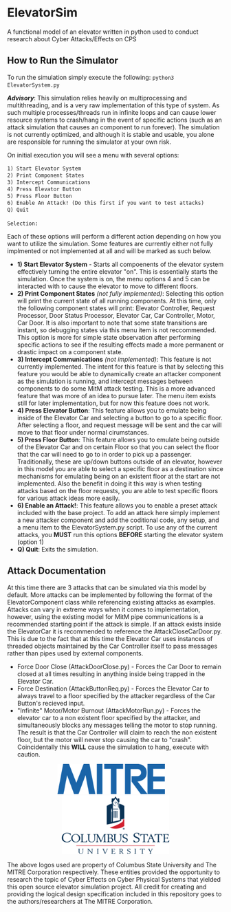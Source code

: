 # ElevatorSim
A functional model of an elevator written in python used to conduct research about Cyber Attacks/Effects on CPS

## How to Run the Simulator

To run the simulation simply execute the following:
`python3 ElevatorSystem.py`

***Advisory***: This simulation relies heavily on multiprocessing and multithreading, and is a very raw implementation of this type of system. As such multiple processes/threads run in infinite loops and can cause lower resource systems to crash/hang in the event of specific actions (such as an attack simulation that causes an component to run forever). The simulation is not currently optimized, and although it is stable and usable, you alone are responsible for running the simulator at your own risk.

On initial execution you will see a menu with several options:

```
1) Start Elevator System
2) Print Component States
3) Intercept Communications
4) Press Elevator Button
5) Press Floor Button
6) Enable An Attack! (Do this first if you want to test attacks)
Q) Quit

Selection:
```

Each of these options will perform a different action depending on how you want to utilize the simulation. Some features are currently either not fully implmented or not implemented at all and will be marked as such below.

- **1) Start Elevator System** - Starts all compoenents of the elevator system effectively turning the entire elevator "on". This is essentially starts the simulation. Once the system is on, the menu options 4 and 5 can be interacted with to cause the elevator to move to different floors.
- **2) Print Component States** *(not fully implemented)*: Selecting this option will print the current state of all running components. At this time, only the following component states will print: Elevator Controller, Request Processor, Door Status Processor, Elevator Car, Car Controller, Motor, Car Door. It is also important to note that some state transitions are instant, so debugging states via this menu item is not reccommended. This option is more for simple state observation after performing specific actions to see if the resulting effects made a more permanent or drastic impact on a component state.
- **3) Intercept Communications** *(not implemented)*: This feature is not currently implemented. The intent for this feature is that by selecting this feature you would be able to dynamically create an attacker component as the simulation is running, and intercept messages between components to do some MitM attack testing. This is a more advanced feature that was more of an idea to pursue later. The menu item exists still for later implementation, but for now this feature does not work.
- **4) Press Elevator Button**: This feature allows you to emulate being inside of the Elevator Car and selecting a button to go to a specific floor. After selecting a floor, and request message will be sent and the car will move to that floor under normal cirumstances.
- **5) Press Floor Button**: This feature allows you to emulate being outside of the Elevator Car and on certain Floor so that you can select the floor that the car will need to go to in order to pick up a passenger. Traditionally, these are up/down buttons outside of an elevator, however in this model you are able to select a specific floor as a destination since mechanisms for emulating being on an existent floor at the start are not implemented. Also the benefit in doing it this way is when testing attacks based on the floor requests, you are able to test specific floors for various attack ideas more easily.
- **6) Enable an Attack!**: This feature allows you to enable a preset attack included with the base project. To add an attack here simply implement a new attacker component and add the coditional code, any setup, and a menu item to the ElevatorSystem.py script. To use any of the current attacks, you **MUST** run this options **BEFORE** starting the elevator system (option 1)
- **Q) Quit**: Exits the simulation.

## Attack Documentation
At this time there are 3 attacks that can be simulated via this model by default. More attacks can be implemented by following the format of the ElevatorComponent class while referencing existing attacks as examples. Attacks can vary in extreme ways when it comes to implementation, however, using the existing model for MitM pipe communications is a recommended starting point if the attack is simple. If an attack exists inside the ElevatorCar it is recommended to reference the AttackCloseCarDoor.py. This is due to the fact that at this time the Elevator Car uses instances of threaded objects maintained by the Car Controller itself to pass messages rather than pipes used by external components.

- Force Door Close (AttackDoorClose.py) - Forces the Car Door to remain closed at all times resulting in anything inside being trapped in the Elevator Car.
- Force Destination (AttackButtonReq.py) - Forces the Elevator Car to always travel to a floor specified by the attacker regardless of the Car Button's recieved input.
- "Infinite" Motor/Motor Burnout (AttackMotorRun.py) - Forces the elevator car to a non existent floor specified by the attacker, and simultaneously blocks any messages telling the motor to stop running. The result is that the Car Controller will claim to reach the non existent floor, but the motor will never stop causing the car to "crash". Coincidentally this **WILL** cause the simulation to hang, execute with caution.

<p align="middle">
<img src="mitre-logo.png" width=250/>&nbsp&nbsp&nbsp&nbsp&nbsp<img src="csu-logo.png" width=250/>
</p>
The above logos used are property of Columbus State University and The MITRE Corporation respectively. These entities provided the opportunity to research the topic of Cyber Effects on Cyber Physical Systems that yielded this open source elevator simulation project. All credit for creating and providing the logical design specification included in this repository goes to the authors/researchers at The MITRE Corporation.
